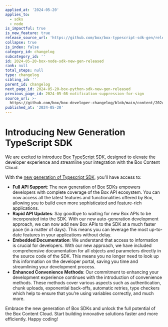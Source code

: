 ```yaml
---
applied_at: '2024-05-20'
applies_to:
  - sdks
  - node
is_impactful: true
is_new_feature: true
release_source_url: 'https://github.com/box/box-typescript-sdk-gen/releases/tag/v1.0.0'
collapse: true
is_index: false
category_id: changelog
subcategory_id: ''
id: 2024-05-20-box-node-sdk-new-gen-released
rank: null
total_steps: null
type: changelog
sibling_id: ''
parent_id: changelog
next_page_id: 2024-05-20-box-python-sdk-new-gen-released
previous_page_id: 2024-05-08-notification-suppression-for-sign
source_url: >-
  https://github.com/box/box-developer-changelog/blob/main/content/2024/05-20-box-node-sdk-new-gen-released.md
published_at: '2024-05-20'
---
```

# Introducing New Generation TypeScript SDK

We are excited to introduce [Box TypeScript SDK][1], designed to elevate the developer experience and streamline your integration with the Box Content Cloud.

With the [new generation of Typescript SDK][1], you’ll have access to:

* **Full API Support**: The new generation of Box SDKs empowers developers with complete coverage of the Box API ecosystem. You can now access all the latest features and functionalities offered by Box, allowing you to build even more sophisticated and feature-rich applications.
* **Rapid API Updates**: Say goodbye to waiting for new Box APIs to be incorporated into the SDK. With our new auto-generation development approach, we can now add new Box APIs to the SDK at a much faster pace (in a matter of days). This means you can leverage the most up-to-date features in your applications without delay.
* **Embedded Documentation**: We understand that access to information is crucial for developers. With our new approach, we have included comprehensive documentation for all objects and parameters directly in the source code of the SDK. This means you no longer need to look up this information on the developer portal, saving you time and streamlining your development process.
* **Enhanced Convenience Methods**: Our commitment to enhancing your development experience continues with the introduction of convenience methods. These methods cover various aspects such as authentication, chunk uploads, exponential back-offs, automatic retries, type checkers which help to ensure that you’re using variables correctly, and much more.

Embrace the new generation of Box SDKs and unlock the full potential of the Box Content Cloud. Start building innovative solutions faster and more efficiently. Happy coding!

[1]: https://github.com/box/box-typescript-sdk-gen